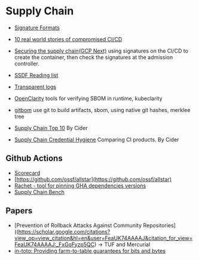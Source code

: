 # Supply Chain

* [Signature Formats](https://dlorenc.medium.com/signature-formats-9b7b2a127473)

* [10 real world stories of compromised CI/CD](https://research.nccgroup.com/2022/01/13/10-real-world-stories-of-how-weve-compromised-ci-cd-pipelines/)

* [Securing the supply chain(GCP Next)](https://www.youtube.com/watch?v=hOzH3mOApjs) using signatures on the CI/CD to create the container, then check the signatures at the admission controller. 

* [SSDF Reading list](https://github.com/chainguard-dev/ssc-reading-list)

* [Transparent logs](https://transparency.dev/)


* [OpenClarity](https://github.com/openclarity) tools for verifying SBOM in runtime, kubeclarity

* [gitbom](https://gitbom.dev/) use git to build artifacts, sbom, using native git hashes, merklee tree

* [Supply Chain Top 10](https://www.cidersecurity.io/top-10-cicd-security-risks/) By Cider

* [Supply Chain Credential Hygiene](https://www.cidersecurity.io/blog/research/optimizing-ci-cd-credential-hygiene-a-comparison-of-ci-cd-solutions/) Comparing CI products. By Cider


## Github Actions
* [Scorecard](https://github.com/ossf/scorecard)
* [https://github.com/ossf/allstar](https://github.com/ossf/allstar)
* [Rachet - tool for pinning GHA dependencies versions](https://github.com/sethvargo/ratchet)
* [Supply Chain Bench](https://github.com/aquasecurity/chain-bench)


## Papers
* [Prevention of Rollback Attacks Against Community Repositories]((https://scholar.google.com/citations?view_op=view_citation&hl=en&user=FeaUK74AAAAJ&citation_for_view=FeaUK74AAAAJ:_FxGoFyzp5QC) -> TUF and Mercurial
* [in-toto: Providing farm-to-table guarantees for bits and bytes](https://scholar.google.com/citations?view_op=view_citation&hl=en&user=FeaUK74AAAAJ&citation_for_view=FeaUK74AAAAJ:UebtZRa9Y70C)
